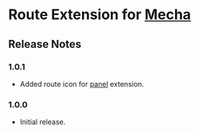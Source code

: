 Route Extension for [Mecha](https://github.com/mecha-cms/mecha)
===============================================================

Release Notes
-------------

### 1.0.1

 - Added route icon for [panel](https://github.com/mecha-cms/x.panel) extension.

### 1.0.0

 - Initial release.
